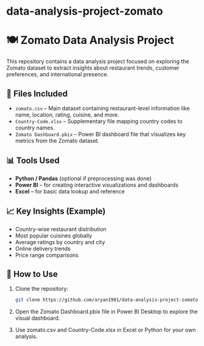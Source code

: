 # data-analysis-project-zomato
# 🍽️ Zomato Data Analysis Project

This repository contains a data analysis project focused on exploring the Zomato dataset to extract insights about restaurant trends, customer preferences, and international presence.

## 📁 Files Included

- `zomato.csv` – Main dataset containing restaurant-level information like name, location, rating, cuisine, and more.
- `Country-Code.xlsx` – Supplementary file mapping country codes to country names.
- `Zomato Dashboard.pbix` – Power BI dashboard file that visualizes key metrics from the Zomato dataset.

## 📊 Tools Used

- **Python / Pandas** (optional if preprocessing was done)
- **Power BI** – for creating interactive visualizations and dashboards
- **Excel** – for basic data lookup and reference

## 📈 Key Insights (Example)
- Country-wise restaurant distribution
- Most popular cuisines globally
- Average ratings by country and city
- Online delivery trends
- Price range comparisons

## 🚀 How to Use

1. Clone the repository:
   ```bash
   git clone https://github.com/aryan1901/data-analysis-project-zomato-.git
2. Open the Zomato Dashboard.pbix file in Power BI Desktop to explore the visual dashboard.

3. Use zomato.csv and Country-Code.xlsx in Excel or Python for your own analysis.